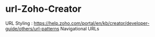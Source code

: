 # url-Zoho-Creator
URL Styling : https://help.zoho.com/portal/en/kb/creator/developer-guide/others/url-patterns
Navigational URLs
